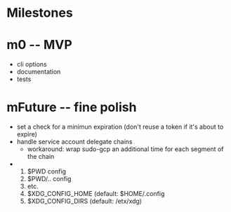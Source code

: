 # Milestones

# m0 -- MVP

- cli options
- documentation
- tests

# mFuture -- fine polish

- set a check for a minimun expiration (don't reuse a token if it's about to expire)
- handle service account delegate chains
  - workaround: wrap sudo-gcp an additional time for each segment of the chain
- 1. $PWD config
  1. $PWD/.. config
  1. etc.
  1. $XDG_CONFIG_HOME (default: $HOME/.config
  1. $XDG_CONFIG_DIRS (default: /etx/xdg)

